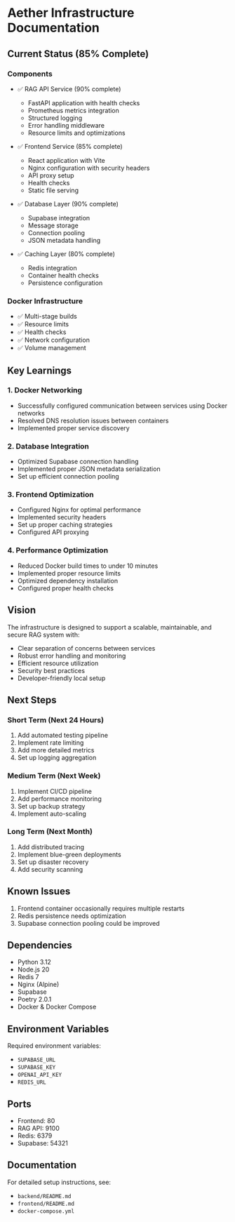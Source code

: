# Aether Infrastructure Documentation

## Current Status (85% Complete)

### Components
- ✅ RAG API Service (90% complete)
  - FastAPI application with health checks
  - Prometheus metrics integration
  - Structured logging
  - Error handling middleware
  - Resource limits and optimizations
  
- ✅ Frontend Service (85% complete)
  - React application with Vite
  - Nginx configuration with security headers
  - API proxy setup
  - Health checks
  - Static file serving
  
- ✅ Database Layer (90% complete)
  - Supabase integration
  - Message storage
  - Connection pooling
  - JSON metadata handling
  
- ✅ Caching Layer (80% complete)
  - Redis integration
  - Container health checks
  - Persistence configuration

### Docker Infrastructure
- ✅ Multi-stage builds
- ✅ Resource limits
- ✅ Health checks
- ✅ Network configuration
- ✅ Volume management

## Key Learnings

### 1. Docker Networking
- Successfully configured communication between services using Docker networks
- Resolved DNS resolution issues between containers
- Implemented proper service discovery

### 2. Database Integration
- Optimized Supabase connection handling
- Implemented proper JSON metadata serialization
- Set up efficient connection pooling

### 3. Frontend Optimization
- Configured Nginx for optimal performance
- Implemented security headers
- Set up proper caching strategies
- Configured API proxying

### 4. Performance Optimization
- Reduced Docker build times to under 10 minutes
- Implemented proper resource limits
- Optimized dependency installation
- Configured proper health checks

## Vision
The infrastructure is designed to support a scalable, maintainable, and secure RAG system with:
- Clear separation of concerns between services
- Robust error handling and monitoring
- Efficient resource utilization
- Security best practices
- Developer-friendly local setup

## Next Steps

### Short Term (Next 24 Hours)
1. Add automated testing pipeline
2. Implement rate limiting
3. Add more detailed metrics
4. Set up logging aggregation

### Medium Term (Next Week)
1. Implement CI/CD pipeline
2. Add performance monitoring
3. Set up backup strategy
4. Implement auto-scaling

### Long Term (Next Month)
1. Add distributed tracing
2. Implement blue-green deployments
3. Set up disaster recovery
4. Add security scanning

## Known Issues
1. Frontend container occasionally requires multiple restarts
2. Redis persistence needs optimization
3. Supabase connection pooling could be improved

## Dependencies
- Python 3.12
- Node.js 20
- Redis 7
- Nginx (Alpine)
- Supabase
- Poetry 2.0.1
- Docker & Docker Compose

## Environment Variables
Required environment variables:
- `SUPABASE_URL`
- `SUPABASE_KEY`
- `OPENAI_API_KEY`
- `REDIS_URL`

## Ports
- Frontend: 80
- RAG API: 9100
- Redis: 6379
- Supabase: 54321

## Documentation
For detailed setup instructions, see:
- `backend/README.md`
- `frontend/README.md`
- `docker-compose.yml` 